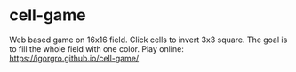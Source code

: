# cell-game
Web based  game on 16x16 field. Click cells to invert 3x3 square. The goal is to fill the whole field with one color. Play online: https://igorgro.github.io/cell-game/
